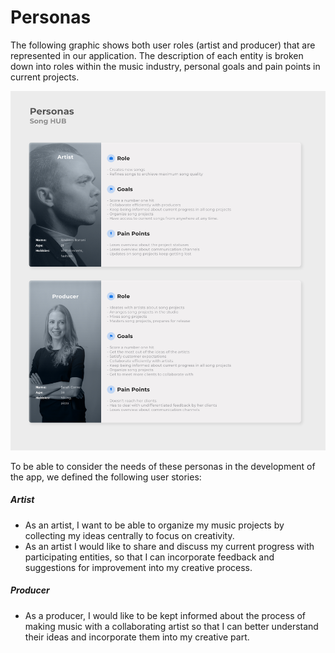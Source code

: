 # Personas

The following graphic shows both user roles (artist and producer) that are represented in our application. The description of each entity is broken down into roles within the music industry, personal goals and pain points in current projects.

![Personas](./imgs/personas.jpg)

To be able to consider the needs of these personas in the development of the app, we defined the following user stories:

##### Artist

- As an artist, I want to be able to organize my music projects by collecting my ideas centrally to focus on creativity. 
- As an artist I would like to share and discuss my current progress with participating entities, so that I can incorporate feedback and suggestions for improvement into my creative process.

##### Producer

- As a producer, I would like to be kept informed about the process of making music with a collaborating artist so that I can better understand their ideas and incorporate them into my creative part.


